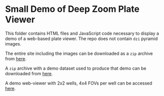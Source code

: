 # Small Demo of Deep Zoom Plate Viewer

This folder contains HTML files and JavaScript code necessary to display a demo of a web-based plate viewer. The repo does not contain `dzi` pyramid images.

The entire site including the images can be downloaded as a `zip` archive from [here](https://www.dropbox.com/s/lwycuvlqdtirvr8/demosite2x2.zip?dl=0).

A `zip` archive with a demo dataset used to produce that demo can be downloaded from [here](https://www.dropbox.com/s/5cmejgy9x21434n/demodata2x2.zip?dl=0).

A demo web-viewer with 2x2 wells, 4x4 FOVs per well can be accessed [here](http://macdobry.net/deepzoomdemo/demosite2x2/index.html).
